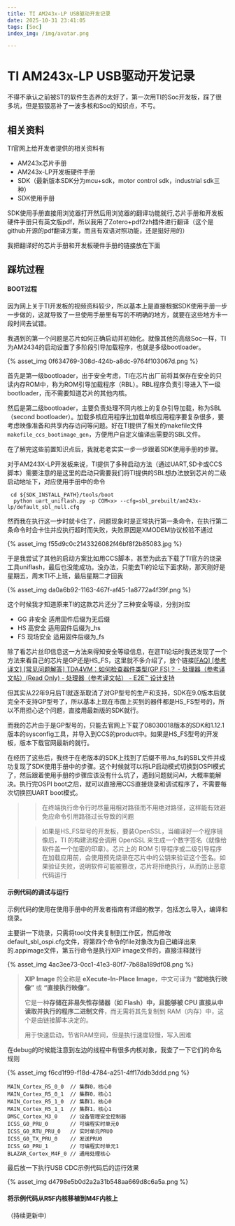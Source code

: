 ```yaml
---
title: TI AM243x-LP USB驱动开发记录
date: 2025-10-31 23:41:05
tags: [Soc]
index_img: /img/avatar.png

---
```


# TI AM243x-LP USB驱动开发记录

不得不承认之前被ST的软件生态养的太好了，第一次用TI的Soc开发板，踩了很多坑，但是狠狠恶补了一波多核和Soc的知识点，不亏。

## 相关资料

TI官网上给开发者提供的相关资料有

- AM243x芯片手册
- AM243x-LP开发板硬件手册
- SDK（最新版本SDK分为mcu+sdk，motor control sdk，industrial sdk三种）
- SDK使用手册

SDK使用手册直接用浏览器打开然后用浏览器的翻译功能就行,芯片手册和开发板硬件手册只有英文版pdf，所以我用了Zotero+pdf2zh插件进行翻译（这个是github开源的pdf翻译方案，而且有双语对照功能，还是挺好用的）

我把翻译好的芯片手册和开发板硬件手册的链接放在下面



## 踩坑过程

#### BOOT过程

因为网上关于TI开发板的视频资料较少，所以基本上是直接根据SDK使用手册一步一步做的，这就导致了一旦使用手册里有写的不明确的地方，就要在这些地方卡一段时间去试错。

我遇到的第一个问题是芯片如何正确启动并初始化。就像其他的高级Soc一样，TI为AM2434的启动设置了多阶段引导加载程序，也就是多级bootloader。

{% asset_img 0f634769-308d-424b-a8dc-9764f103067d.png  %}

首先是第一级bootloader，出于安全考虑，TI在芯片出厂前将其保存在安全的只读内存ROM中，称为ROM引导加载程序（RBL）。RBL程序负责引导进入下一级bootloader，而不需要知道芯片的其他内核。

然后是第二级bootloader，主要负责处理不同内核上的复杂引导加载，称为SBL（second bootloader）。加载多核应用程序比加载单核应用程序要复杂很多，要考虑映像准备和共享内存访问等问题。好在TI提供了相关的makefile文件`makefile_ccs_bootimage_gen`，方便用户自定义编译出需要的SBL文件。

在了解完这些前置知识点后，我就老老实实一步一步跟着SDK使用手册的步骤。

对于AM243X-LP开发板来说，TI提供了多种启动方法（通过UART,SD卡或CCS脚本）需要注意的是这里的启动只需要我们将TI提供的SBL想办法放到芯片的二级启动地址下，对应使用手册中的命令

```
 cd ${SDK_INSTALL_PATH}/tools/boot
  python uart_uniflash.py -p COM<x> --cfg=sbl_prebuilt/am243x-lp/default_sbl_null.cfg
```

然而我在执行这一步时就卡住了，问题现象时是正常执行第一条命令，在执行第二条命令时会卡住并应执行超时而失败，失败原因是XMODEM协议校验不通过

{% asset_img f55d9c0c2143326082f46bf8f2b85083.jpg  %}

于是我尝试了其他的启动方案比如用CCS脚本，甚至为此去下载了TI官方的烧录工具uniflash，最后也没能成功。没办法，只能去TI的论坛下面求助，那天刚好是星期五，周末TI不上班，最后星期二才回我

{% asset_img da0a6b92-1163-467f-af45-1a8772a4f39f.png  %}

这个时候我才知道原来TI的这款芯片还分了三种安全等级，分别对应

- GG 非安全   适用固件后缀为无后缀
- HS 高安全   适用固件后缀为_hs
- FS 现场安全   适用固件后缀为_fs

除了看芯片丝印信息这一方法来得知安全等级信息，在逛TI论坛时我还发现了一个方法来看自己的芯片是GP还是HS_FS，这里就不多介绍了，放个链接[[FAQ\] [参考译文] [常见问题解答] TDA4VM：如何检查器件类型(GP FS)？ - 处理器（参考译文帖）(Read Only) - 处理器（参考译文帖） - E2E™ 设计支持](https://e2echina.ti.com/support/machine-translation/mt-processors/f/mt-processors-forum/1010320/faq-tda4vm-gp-fs?tisearch=e2e-sitesearch&keymatch=GP#)

但其实从22年9月后TI就逐渐取消了对GP型号的生产和支持，SDK在9.0版本后就完全不支持GP型号了，所以基本上现在市面上买到的器件都是HS_FS型号的，所以不用担心这个问题，直接用最新版的SDK就行。

而我的芯片由于是GP型号的，只能去官网上下载了08030018版本的SDK和1.12.1版本的sysconfig工具，并导入到CCS的product中。如果是HS_FS型号的开发板，版本下载官网最新的就行。

在经历了这些后，我终于在老版本的SDK上找到了后缀不带.hs_fs的SBL文件并成功复现了SDK使用手册中的步骤。这个时候就可以将LP启动模式切换到OSPI模式了，然后跟着使用手册的步骤应该没有什么坑了，遇到问题就问AI，大概率能解决。执行完OSPI boot之后，就可以直接用CCS直接烧录和调试程序了，不需要每次切换回UART boot模式。

> > 在终端执行命令行时尽量用相对路径而不用绝对路径，这样能有效避免应命令引用路径过长导致的问题
>
> > 如果是HS_FS型号的开发板，要装OpenSSL，当编译好一个程序镜像后，TI 的构建流程会调用 OpenSSL 来生成一个数字签名（就像给软件盖一个加密的印章）。芯片上的 ROM 引导程序或二级引导程序在加载应用前，会使用预先烧录在芯片中的公钥来验证这个签名。如果验证失败，说明软件可能被篡改，芯片将拒绝执行，从而防止恶意代码运行

#### 示例代码的调试与运行

示例代码的使用在使用手册中的开发者指南有详细的教学，包括怎么导入，编译和烧录。

主要讲一下烧录，只需将tool文件夹复制到工作区，然后修改default_sbl_ospi.cfg文件，将第四个命令的file对象改为自己编译出来的.appimage文件，第五行命令是执行XIP image文件的，直接注释就行

{% asset_img 4ac3ee73-0cc1-41e3-80f7-7b88a189df08.png  %}

> **XIP Image** 的全称是 **eXecute-In-Place Image**，中文可译为 **“就地执行映像”** 或 **“直接执行映像”**。
>
> 它是一种**存储在非易失性存储器（如 Flash）中，且能够被 CPU 直接从中读取并执行的程序二进制文件**，而无需将其先复制到 RAM（内存）中，这个是由链接脚本决定的。
>
> 用于快速启动，节省RAM空间，但是执行速度较慢，写入困难

在debug的时候能注意到左边的线程中有很多内核对象，我查了一下它们的命名规则

{% asset_img f6cd1f99-f18d-4784-a251-4ff17ddb3ddd.png  %}

```
MAIN_Cortex_R5_0_0  // 集群0，核心0
MAIN_Cortex_R5_0_1  // 集群0，核心1  
MAIN_Cortex_R5_1_0  // 集群1，核心0
MAIN_Cortex_R5_1_1  // 集群1，核心1
DMSC_Cortex_M3_0    // 设备管理安全控制器
ICSS_G0_PRU_0       // 可编程实时单元0
ICSS_G0_RTU_PRU_0   // 实时单元PRU0
ICSS_G0_TX_PRU_0    // 发送PRU0
ICSS_G0_PRU_1       // 可编程实时单元1
BLAZAR_Cortex_M4F_0 // 通用处理核心
```

最后放一下执行USB CDC示例代码后的运行效果

{% asset_img d4798e5b0d2a2a31b548aa669d8c6a5a.png  %}





#### 将示例代码从R5F内核移植到M4F内核上

（持续更新中）
